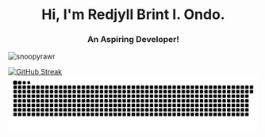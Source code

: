 <h1 align="center">Hi, I'm Redjyll Brint I. Ondo.</h1>
<h3  align="center">An Aspiring Developer!</h3>

<p align="left"> <img src="https://komarev.com/ghpvc/?username=snoopyrawr&label=Profile%20views&color=840807&style=flat" alt="snoopyrawr" /> </p>

<a href="https://git.io/streak-stats">
    <img src="https://github-readme-streak-stats-gold-nine.vercel.app/?user=Snoopyrawr&theme=shadow-red" alt="GitHub Streak" />
  </a>

<picture>
  <img alt="github-snake" src="github-user-contribution.svg" />
</picture>
